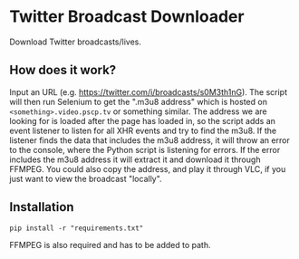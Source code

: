 # Twitter Broadcast Downloader
Download Twitter broadcasts/lives. 

## How does it work?
Input an URL (e.g. https://twitter.com/i/broadcasts/s0M3th1nG).
The script will then run Selenium to get the ".m3u8 address" which is hosted on `<something>.video.pscp.tv` or something similar.
The address we are looking for is loaded after the page has loaded in, so the script adds an event listener to listen for all XHR events and try to find the m3u8.
If the listener finds the data that includes the m3u8 address, it will throw an error to the console, where the Python script is listening for errors.
If the error includes the m3u8 address it will extract it and download it through FFMPEG.
You could also copy the address, and play it through VLC, if you just want to view the broadcast "locally".

## Installation
```
pip install -r "requirements.txt"
```
FFMPEG is also required and has to be added to path.

